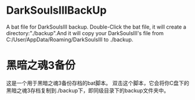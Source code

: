 # DarkSoulsIIIBackUp
A bat file for DarkSoulsIII backup.
Double-Click the bat file, it will create a directory:"./backup".And it will copy your DarkSoulsIII's file from C:/User/AppData/Roaming/DarkSoulsIII to ./backup.

# 黑暗之魂3备份
这是一个用于黑暗之魂3备份存档的bat脚本。
双击这个脚本，它会将你C盘下的黑暗之魂3存档复制到./backup下，即同级目录下的backup文件夹中。
